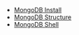 - [MongoDB Install](MongoDB/mongo-install.md)
- [MongoDB Structure](MongoDB/mongo-structure.md)
- [MongoDB Shell](MongoDB/mongo-shell.md)
